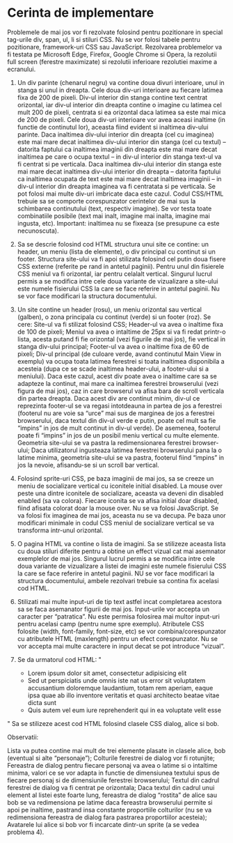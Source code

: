 <h1>Cerinta de implementare</h1>

Problemele de mai jos vor fi rezolvate folosind pentru pozitionare in special tag-urile div, span, ul, li si stiluri CSS. Nu se vor folosi tabele pentru pozitionare, framework-uri CSS sau JavaScript. Rezolvarea problemelor va fi testata pe Microsoft Edge, Firefox, Google Chrome si Opera, la rezolutii full screen (ferestre maximizate) si rezolutii inferioare rezolutiei maxime a ecranului.


1) Un div parinte (chenarul negru) va contine doua divuri interioare, unul in stanga si unul in dreapta. Cele doua div-uri interioare au fiecare latimea fixa de 200 de pixeli. Div-ul interior din stanga contine text centrat orizontal, iar div-ul interior din dreapta contine o imagine cu latimea cel mult 200 de pixeli, centrata si ea orizontal daca latimea sa este mai mica de 200 de pixeli. Cele doua div-uri interioare vor avea aceasi inaltime (in functie de continutul lor), aceasta fiind evident si inaltimea div-ului parinte. Daca inaltimea div-ului interior din dreapta (cel cu imaginea) este mai mare decat inaltimea div-ului interior din stanga (cel cu textul) – datorita faptului ca inaltimea imaginii din dreapta este mai mare decat inaltimea pe care o ocupa textul – in div-ul interior din stanga text-ul va fi centrat si pe verticala. Daca inaltimea div-ului interior din stanga este mai mare decat inaltimea div-ului interior din dreapta – datorita faptului ca inaltimea ocupata de text este mai mare decat inaltimea imaginii – in div-ul interior din dreapta imaginea va fi centratata si pe verticala. Se pot folosi mai multe div-uri imbricate daca este cazul. Codul CSS/HTML trebuie sa se comporte corespunzator cerintelor de mai sus la schimbarea continutului (text, respectiv imagine). Se vor testa toate combinatiile posibile (text mai inalt, imagine mai inalta, imagine mai ingusta, etc). Important: inaltimea nu se fixeaza (se presupune ca este necunoscuta).

2) Sa se descrie folosind cod HTML structura unui site ce contine: un header, un meniu (lista de elemente), o div principal cu continut si un footer. Structura site-ului va fi apoi stilizata folosind cel putin doua fisere CSS externe (referite pe rand in antetul paginii). Pentru unul din fisierele CSS meniul va fi orizontal, iar pentru celalalt vertical. Singurul lucrul permis a se modifica intre cele doua variante de vizualizare a site-ului este numele fisierului CSS la care se face referire in antetul paginii. Nu se vor face modificari la structura documentului.

3) Un site contine un header (rosu), un meniu orizontal sau vertical (galben), o zona principala cu continut (verde) si un footer (roz). Se cere:
Site-ul va fi stilizat folosind CSS;
Header-ul va avea o inaltime fixa de 100 de pixeli;
Meniul va avea o intaltime de 25px si va fi redat printr-o lista, acesta putand fi fie orizontal (vezi figurile de mai jos), fie vertical in stanga div-ului principal; Footer-ul va avea o inaltime fixa de 60 de pixeli; Div-ul principal (de culoare verde, avand continutul Main View in exemplu) va ocupa toata latimea ferestrei si toata inaltimea disponibila a acesteia (dupa ce se scade inaltimea header-ului, a footer-ului si a meniului). Daca este cazul, acest div poate avea o inaltime care sa se adapteze la continut, mai mare ca inaltimea ferestrei browserului (vezi figura de mai jos), caz in care browserul va afisa bara de scroll verticala din partea dreapta. Daca acest div are continut minim, div-ul ce reprezinta footer-ul se va regasi intotdeauna in partea de jos a ferestrei (footerul nu are voie sa “urce” mai sus de marginea de jos a ferestrei browserului, daca textul din div-ul verde e putin, poate cel mult sa fie “impins” in jos de mult continut in div-ul verde). De asemenea, footerul poate fi “impins” in jos de un posibil meniu vertical cu multe elemente. Geometria site-ului se va pastra la redimensionarea ferestrei browser-ului; Daca utilizatorul ingusteaza latimea ferestrei browserului pana la o latime minima, geometria site-ului se va pastra, footerul fiind “impins” in jos la nevoie, afisandu-se si un scroll bar vertical.

4) Folosind sprite-uri CSS, pe baza imaginii de mai jos, sa se creeze un meniu de socializare vertical cu iconitele initial disabled. La mouse over peste una dintre iconitele de socializare, aceasta va deveni din disabled enabled (sa va colora). Fiecare iconita se va afisa initial doar disabled, fiind afisata colorat doar la mouse over. Nu se va folosi JavaScript. Se va folosi fix imaginea de mai jos, aceasta nu se va decupa. Pe baza unor modificari minimale in codul CSS meniul de socializare vertical se va transforma intr-unul orizontal.

5) O pagina HTML va contine o lista de imagini. Sa se stilizeze aceasta lista cu doua stiluri diferite pentru a obtine un effect vizual cat mai asemnator exemplelor de mai jos. Singurul lucrul permis a se modifica intre cele doua variante de vizualizare a listei de imagini este numele fisierului CSS la care se face referire in antetul paginii. NU se vor face modificari la structura documentului, ambele rezolvari trebuie sa contina fix acelasi cod HTML.

6) Stilizati mai multe input-uri de tip text astfel incat completarea acestora sa se faca asemanator figurii de mai jos. Input-urile vor accepta un caracter per “patratica”. Nu este permisa folosirea mai multor input-uri pentru acelasi camp (pentru nume spre exemplu). Atributele CSS folosite (width, font-family, font-size, etc) se vor combina/corespunzator cu atributele HTML (maxlength) pentru un efect corespunzator. Nu se vor accepta mai multe caractere in input decat se pot introduce “vizual”.

7) Se da urmatorul cod HTML:
"<ul class="dialog">
 	<li class="alice">Lorem ipsum dolor sit amet, consectetur adipisicing elit</li>
 	<li class="bob">Sed ut perspiciatis unde omnis iste nat us error sit voluptatem accusantium doloremque laudantium, totam rem aperiam, eaque ipsa quae ab illo inventore veritatis et quasi architecto beatae vitae dicta sunt</li>
 	<li class="alice">Quis autem vel eum iure reprehenderit qui in ea voluptate velit esse</li>
</ul>"
Sa se stilizeze acest cod HTML folosind clasele CSS dialog, alice si bob.

Observatii:

Lista va putea contine mai mult de trei elemente plasate in clasele alice, bob (eventual si alte “personaje”);
Colturile ferestrei de dialog vor fi rotunjite;
Fereastra de dialog pentru fiecare personaj va avea o latime si o intaltime minima, valori ce se vor adapta in functie de dimensiunea textului spus de fiecare personaj si de dimensiunile ferestrei browserului;
Textul din cadrul ferestrei de dialog va fi centrat pe orizontala;
Daca textul din cadrul unui element al listei este foarte lung, fereastra de dialog “rostita” de alice sau bob se va redimensiona pe latime daca fereastra browserului permite si apoi pe inaltime, pastrand insa constante proportiile colturilor (nu se va redimensiona fereastra de dialog fara pastrarea proportiilor acesteia);
Avatarele lui alice si bob vor fi incarcate dintr-un sprite (a se vedea problema 4).
